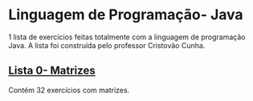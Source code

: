 # Linguagem de Programação- Java
1 lista de exercícios feitas totalmente com a linguagem de programação Java. A lista foi construída pelo professor Cristovão Cunha.

## [Lista 0- Matrizes](https://github.com/babimingatos/java/tree/main/POO/Lista%200)
<html>                
  Contém 32 exercícios com matrizes.
</html>

